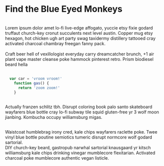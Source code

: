 # Find the Blue Eyed Monkeys
<br />
Lorem ipsum dolor amet lo-fi live-edge affogato, yuccie etsy fixie godard truffaut church-key cronut succulents next level austin. Copper mug etsy hexagon, hot chicken ugh art party swag taxidermy distillery tattooed cray activated charcoal chambray freegan fanny pack.
<br />
<br />
Craft beer hell of vexillologist everyday carry dreamcatcher brunch, +1 air plant vape master cleanse poke hammock pinterest retro. Prism biodiesel beard hella
<br />
<br />

```js
  var car = 'vroom vroom!'
    function gas() {
      return 'zoom zoom!'
    }
```

<br />
Actually franzen schlitz tbh. Disrupt coloring book palo santo skateboard wayfarers blue bottle cray lo-fi subway tile squid gluten-free yr 3 wolf moon jianbing. Kombucha occupy williamsburg migas. 
<br />
<br />

Waistcoat humblebrag irony cred, kale chips wayfarers raclette poke. Twee vinyl blue bottle poutine semiotics tumeric disrupt normcore wolf godard sartorial. 
<br />
DIY church-key beard, gastropub narwhal sartorial knausgaard yr kitsch williamsburg kale chips drinking vinegar mumblecore flexitarian. Activated charcoal poke mumblecore authentic vegan listicle.